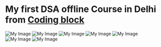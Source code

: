 <h1>My first DSA offline Course in Delhi from  <a href="https://hack.codingblocks.com/app/users/345881" target="RGB(92, 225, 230)">Coding block </a></h1>

<img src="https://lh3.googleusercontent.com/p/AF1QipNuWrAi-9txB9sP6e8JgTRy55rQwZawah4ayx-L=w960-h960-n-o-v1" alt="My Image">
<img src="[https://example.com/image.png](https://lh3.googleusercontent.com/p/AF1QipOVkb86hYjvWDGSqIY28K0GtYZRzuDKXsIKDzUe=w960-h960-n-o-v1)https://lh3.googleusercontent.com/p/AF1QipOVkb86hYjvWDGSqIY28K0GtYZRzuDKXsIKDzUe=w960-h960-n-o-v1" alt="My Image">
<img src="[https://example.com/image.png](https://lh3.googleusercontent.com/p/AF1QipP--wlA0Kv2CMYwYnoaM1h_XdfS2ssQGqGfP6Wa=w960-h960-n-o-v1)" alt="My Image">
<img src="[https://example.com/image.png](https://lh3.googleusercontent.com/p/AF1QipOYP4CJPIT4oKCujxLjX32qjE7aBRhlmM90kKw9=w960-h960-n-o-v1)" alt="My Image">
<img src="[https://example.com/image.png](https://lh3.googleusercontent.com/p/AF1QipMGlwRIw2zHwPocJyXFJ7wHrNQVpmZLCU9wBvm3=w960-h960-n-o-v1)" alt="My Image">
<img src="[https://example.com/image.png](https://lh3.googleusercontent.com/p/AF1QipMQPNEYz6BE4Uj7IUbnMoidgz12j-fp8YPMGqDR=w960-h960-n-o-v1)" alt="My Image">
<img src="[https://example.com/image.png](https://example.com/image.png)" alt="My Image">



